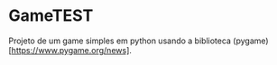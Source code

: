 # GameTEST
Projeto de um game simples em python usando a biblioteca (pygame)[https://www.pygame.org/news]. 

